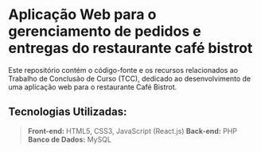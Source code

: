 # Aplicação Web para o gerenciamento de pedidos e entregas do restaurante café bistrot
Este repositório contém o código-fonte e os recursos relacionados ao Trabalho de Conclusão de Curso (TCC), dedicado ao desenvolvimento de uma aplicação web para o restaurante Café Bistrot.

## Tecnologias Utilizadas:
 > **Front-end:** HTML5, CSS3, JavaScript (React.js)
 >**Back-end:** PHP
 > **Banco de Dados:** MySQL

